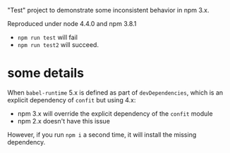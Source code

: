 "Test" project to demonstrate some inconsistent behavior in npm 3.x.

Reproduced under node 4.4.0 and npm 3.8.1

* `npm run test` will fail
* `npm run test2` will succeed.

# some details

When `babel-runtime` 5.x is defined as part of `devDependencies`, which is an explicit dependency of `confit` but using 4.x:

* npm 3.x will override the explicit dependency of the `confit` module
* npm 2.x doesn't have this issue

However, if you run `npm i` a second time, it will install the missing dependency.
